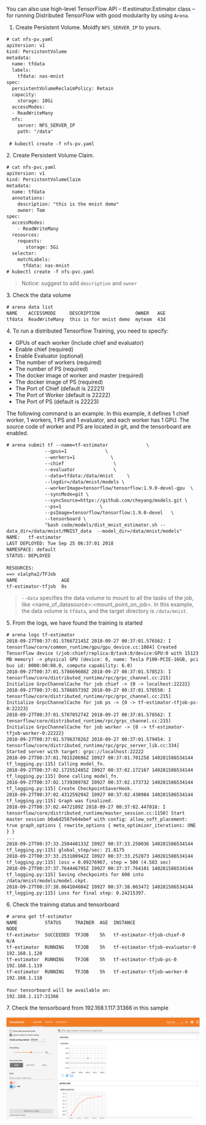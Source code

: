 
You can also use high-level TensorFlow API – tf.estimator.Estimator class – for running Distributed TensorFlow with good modularity by using `Arena`.

1. Create Persistent Volume. Moidfy `NFS_SERVER_IP` to yours.

```
# cat nfs-pv.yaml
apiVersion: v1
kind: PersistentVolume
metadata:
  name: tfdata
  labels:
    tfdata: nas-mnist
spec:
  persistentVolumeReclaimPolicy: Retain
  capacity:
    storage: 10Gi
  accessModes:
  - ReadWriteMany
  nfs:
    server: NFS_SERVER_IP
    path: "/data"
    
 # kubectl create -f nfs-pv.yaml
```

2\. Create Persistent Volume Claim. 

```
# cat nfs-pvc.yaml
apiVersion: v1
kind: PersistentVolumeClaim
metadata:
  name: tfdata
  annotations:
    description: "this is the mnist demo"
    owner: Tom
spec:
  accessModes:
    - ReadWriteMany
  resources:
    requests:
       storage: 5Gi
  selector:
    matchLabels:
      tfdata: nas-mnist
# kubectl create -f nfs-pvc.yaml
```

> Notice: suggest to add `description` and `owner`

3\. Check the data volume

```
# arena data list 
NAME    ACCESSMODE     DESCRIPTION             OWNER   AGE
tfdata  ReadWriteMany  this is for mnist demo  myteam  43d
```

4\. To run a distributed Tensorflow Training, you need to specify:

 - GPUs of each worker (Include chief and evaluator)
 - Enable chief (required)
 - Enable Evaluator (optional)
 - The number of workers (required)
 - The number of PS (required)
 - The docker image of worker and master (required)
 - The docker image of PS (required)
 - The Port of Chief (default is 22221)
 - The Port of Worker (default is 22222)
 - The Port of PS (default is 22223)

The following command is an example. In this example, it defines 1 chief worker, 1 workers, 1 PS and 1 evaluator, and each worker has 1 GPU. The source code of worker and PS are located in git, and the tensorboard are enabled.

```
# arena submit tf --name=tf-estimator              \
              --gpus=1              \
              --workers=1             \
              --chief                  \
              --evaluator              \
              --data=tfdata:/data/mnist     \
              --logdir=/data/mnist/models \
              --workerImage=tensorflow/tensorflow:1.9.0-devel-gpu  \
              --syncMode=git \
              --syncSource=https://github.com/cheyang/models.git \
              --ps=1              \
              --psImage=tensorflow/tensorflow:1.9.0-devel   \
              --tensorboard \
              "bash code/models/dist_mnist_estimator.sh --data_dir=/data/mnist/MNIST_data  --model_dir=/data/mnist/models"
NAME:   tf-estimator
LAST DEPLOYED: Tue Sep 25 06:37:01 2018
NAMESPACE: default
STATUS: DEPLOYED

RESOURCES:
==> v1alpha2/TFJob
NAME                AGE
tf-estimator-tfjob  0s

``` 

> `--data` specifies the data volume to mount to all the tasks of the job, like <name_of_datasource>:<mount_point_on_job>. In this example, the data volume is `tfdata`, and the target directory is `/data/mnist`.


5\. From the logs, we have found the training is started

```
# arena logs tf-estimator
2018-09-27T00:37:01.576672145Z 2018-09-27 00:37:01.576562: I tensorflow/core/common_runtime/gpu/gpu_device.cc:1084] Created TensorFlow device (/job:chief/replica:0/task:0/device:GPU:0 with 15123 MB memory) -> physical GPU (device: 0, name: Tesla P100-PCIE-16GB, pci bus id: 0000:00:08.0, compute capability: 6.0)
2018-09-27T00:37:01.578669608Z 2018-09-27 00:37:01.578523: I tensorflow/core/distributed_runtime/rpc/grpc_channel.cc:215] Initialize GrpcChannelCache for job chief -> {0 -> localhost:22222}
2018-09-27T00:37:01.578685739Z 2018-09-27 00:37:01.578550: I tensorflow/core/distributed_runtime/rpc/grpc_channel.cc:215] Initialize GrpcChannelCache for job ps -> {0 -> tf-estimator-tfjob-ps-0:22223}
2018-09-27T00:37:01.578705274Z 2018-09-27 00:37:01.578562: I tensorflow/core/distributed_runtime/rpc/grpc_channel.cc:215] Initialize GrpcChannelCache for job worker -> {0 -> tf-estimator-tfjob-worker-0:22222}
2018-09-27T00:37:01.579637826Z 2018-09-27 00:37:01.579454: I tensorflow/core/distributed_runtime/rpc/grpc_server_lib.cc:334] Started server with target: grpc://localhost:22222
2018-09-27T00:37:01.701520696Z I0927 00:37:01.701258 140281586534144 tf_logging.py:115] Calling model_fn.
2018-09-27T00:37:02.172552485Z I0927 00:37:02.172167 140281586534144 tf_logging.py:115] Done calling model_fn.
2018-09-27T00:37:02.173930978Z I0927 00:37:02.173732 140281586534144 tf_logging.py:115] Create CheckpointSaverHook.
2018-09-27T00:37:02.431259294Z I0927 00:37:02.430984 140281586534144 tf_logging.py:115] Graph was finalized.
2018-09-27T00:37:02.4472109Z 2018-09-27 00:37:02.447018: I tensorflow/core/distributed_runtime/master_session.cc:1150] Start master session b0a6d2587e64ebef with config: allow_soft_placement: true graph_options { rewrite_options { meta_optimizer_iterations: ONE } }
...
2018-09-27T00:37:33.250440133Z I0927 00:37:33.250036 140281586534144 tf_logging.py:115] global_step/sec: 21.8175
2018-09-27T00:37:33.253100942Z I0927 00:37:33.252873 140281586534144 tf_logging.py:115] loss = 0.09276967, step = 500 (4.583 sec)
2018-09-27T00:37:37.764446795Z I0927 00:37:37.764101 140281586534144 tf_logging.py:115] Saving checkpoints for 600 into /data/mnist/models/model.ckpt.
2018-09-27T00:37:38.064104604Z I0927 00:37:38.063472 140281586534144 tf_logging.py:115] Loss for final step: 0.24215397.
```

6\. Check the training status and tensorboard

```
# arena get tf-estimator
NAME          STATUS     TRAINER  AGE  INSTANCE                        NODE
tf-estimator  SUCCEEDED  TFJOB    5h   tf-estimator-tfjob-chief-0      N/A
tf-estimator  RUNNING    TFJOB    5h   tf-estimator-tfjob-evaluator-0  192.168.1.120
tf-estimator  RUNNING    TFJOB    5h   tf-estimator-tfjob-ps-0         192.168.1.119
tf-estimator  RUNNING    TFJOB    5h   tf-estimator-tfjob-worker-0     192.168.1.118

Your tensorboard will be available on:
192.168.1.117:31366
```

7\. Check the tensorboard from 192.168.1.117:31366 in this sample

![](8-tfjob-estimator-tensorboard.jpg)
